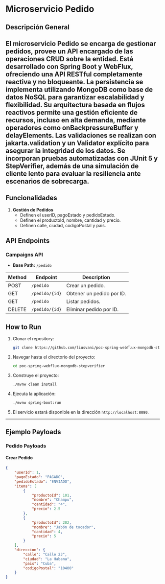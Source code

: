 # Microservicio Pedido

## Descripción General

El microservicio Pedido se encarga de gestionar pedidos, provee un API encargado de las operaciones CRUD sobre la entidad. Está desarrollado con Spring Boot y WebFlux, ofreciendo una API RESTful completamente reactiva y no bloqueante. La persistencia se implementa utilizando MongoDB como base de datos NoSQL para garantizar escalabilidad y flexibilidad. Su arquitectura basada en flujos reactivos permite una gestión eficiente de recursos, incluso en alta demanda, mediante operadores como onBackpressureBuffer y delayElements. Las validaciones se realizan con jakarta.validation y un Validator explícito para asegurar la integridad de los datos. Se incorporan pruebas automatizadas con JUnit 5 y StepVerifier, además de una simulación de cliente lento para evaluar la resiliencia ante escenarios de sobrecarga.
---
## Funcionalidades

1. **Gestión de Pedidos**
    - Definen el userID, pagoEstado y pedidoEstado.
    - Definen el productoId, nombre, cantidad y precio. 
    - Definen calle, ciudad, codigoPostal y pais.
  
## API Endpoints

### Campaigns API
- **Base Path:** `/pedido`

| Method  | Endpoint        | Description                |
|---------|-----------------|----------------------------|
| POST    | `/pedido`       | Crear un pedido.           |
| GET     | `/pedido/{id}`  | Obtener un pedido por ID.  |
| GET     | `/pedido`       | Listar pedidos.            |
| DELETE  | `/pedido/{id}`  | Eliminar pedido por ID.    |

## How to Run

1. Clonar el repository:
   ```bash
   git clone https://github.com/liusvani/poc-spring-webflux-mongodb-stepverifier.git
   ```

2. Navegar hasta el directorio del proyecto:
   ```bash
   cd poc-spring-webflux-mongodb-stepverifier
   ```

3. Construye el proyecto:
   ```bash
   ./mvnw clean install
   ```

4. Ejecuta la aplicación:
   ```bash
   ./mvnw spring-boot:run
   ```

5. El servicio estará disponible en la dirección `http://localhost:8080`.

---

## Ejemplo Payloads

### Pedido Payloads
#### Crear Pedido
```json
{        
    "userId": 1,    
    "pagoEstado": "PAGADO",
    "pedidoEstado": "ENVIADO",
    "items": [
        {
            "productoId": 101,
            "nombre": "Champu",
            "cantidad": "4",
            "precio": 2.5
        },
        {
            "productoId": 202,
            "nombre": "Jabón de tocador",
            "cantidad": 4,
            "precio": 5
        }
    ],
    "direccion": {
        "calle": "Calle 23",
        "ciudad": "La Habana",
        "pais": "Cuba",
        "codigoPostal": "10400"
    }
}
```



